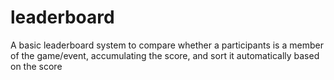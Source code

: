 # leaderboard
A basic leaderboard system to compare whether a participants is a member of the game/event, accumulating the score, and sort it automatically based on the score

